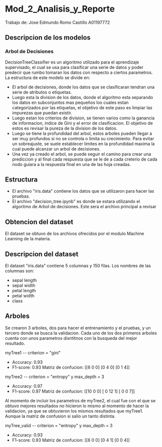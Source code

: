 # Mod_2_Analisis_y_Reporte
Trabajo de:
Jose Edmundo Romo Castillo
A01197772

## Descripcion de los modelos
### Arbol de Decisiones
DecisionTreeClassifier es un algoritmo utilizado para el aprendizaje supervisado, el cual se usa para clasificar una serie de datos y poder predecir que rumbo tomaran los datos con respecto a ciertos parametros. La estructura de este modelo se divide en:

- El arbol de decisiones, donde los datos que se clasificaran tendran una serie de atributos o etiquetas.
- Luego esta la division de los datos, donde el algoritmo esta separando los datos en subconjuntos mas pequeños los cuales estan categorizados por las etiquetas, el objetivo de este paso es limpiar las impurezas que puedan existir.
- Luego estan los criterios de division, se tienen varios como la ganancia de informacion, indice de Gini y el error de clasificacion. El objetivo de estos es revisar la pureza de la division de los datos.
- Luego se tiene la profundidad del arbol, estos arboles pueden llegar a ser muy profundos si no se controla o limita su crecimiento. Para evitar un sobreajuste, se suele establecer limites en la profundidad maxima la cual puede alcanzar un arbol de decisiones.
- Una vez ya creado el arbol, se puede seguir el camino para crear una prediccion y al final cada respuesta que se le de a cada creterio de cada nodo guiara a la respuesta final en una de las hoja creadas.

## Estructura
- El archivo "iris.data" contiene los datos que se utilizaron para hacer las pruebas.
- El archivo "decision_tree.ipynb" es donde se estara utilizando el algoritmo de Arbol de decisiones. Este sera el archivo principal a revisar

## Obtencion del dataset
El dataset se obtuvo de los archivos ofrecidos por el modulo Machine Learning de la materia.

## Descripcion del dataset
El dataset "iris.data" contiene 5 columnas y 150 filas. Los nombres de las columnas son:
- sepal length
- sepal width
- petal length
- petal width
- class


## Arboles
Se crearon 3 arboles, dos para hacer el entrenamiento y el pruebas, y un tercero donde se busca la validacion. Cada uno de los dos primeros arboles cuenta con unos parametros disntitnos con la busqueda del mejor resultado.

myTree1 -- criterion = "gini"
- Accuracy: 0.93
- F1-score: 0.93
Matriz de confucion:
[[6 0 0]
 [0 4 0]
 [0 1 4]]

myTree2 -- criterion = "entropy" y max_depth = 3
- Accuracy: 0.97
- F1-score: 0.97
Matriz de confucion:
 [[10  0  0]
 [ 0 12  1]
 [ 0  0  7]]


Al momento de incluir los parametros de myTree2, el cual fue con el que se obtuvo mejores resultados no hicieron lo mismo al momento de hacer la validacion, ya que se obtuvieron los mismos resultados que myTree1. Aunque la matriz de confusion si salio un tanto distinta.

myTree_valid -- criterion = "entropy" y max_depth = 3
- Accuracy: 0.93
- F1-score: 0.93
Matriz de confucion:
[[6 0 0]
 [0 4 1]
 [0 0 4]]
